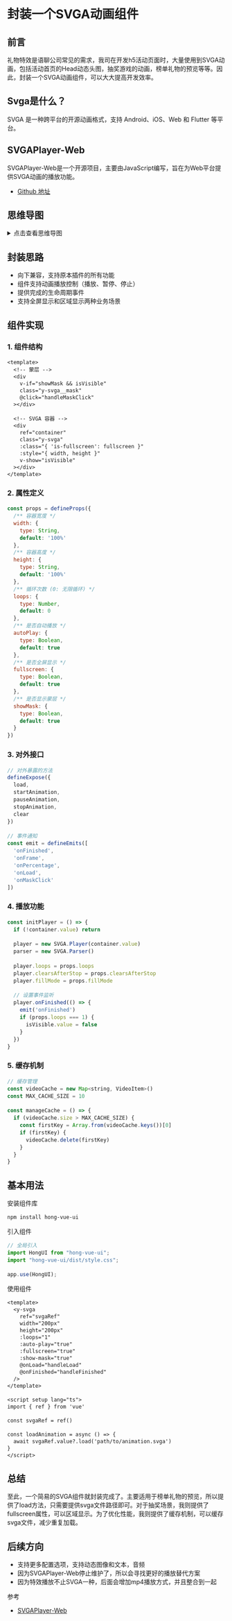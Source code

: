 # 封装一个SVGA动画组件

## 前言

礼物特效是语聊公司常见的需求，我司在开发h5活动页面时，大量使用到SVGA动画，包括活动首页的Head动态头图，抽奖游戏的动画，榜单礼物的预览等等。因此，封装一个SVGA动画组件，可以大大提高开发效率。

## Svga是什么？

SVGA 是一种跨平台的开源动画格式，支持 Android、iOS、Web 和 Flutter 等平台。

## SVGAPlayer-Web

SVGAPlayer-Web是一个开源项目，主要由JavaScript编写，旨在为Web平台提供SVGA动画的播放功能。

- [Github 地址](https://github.com/svga/SVGAPlayer-Web/tree/master)

## 思维导图

<details>
  <summary>点击查看思维导图</summary>

  ![SVGA 思维导图](assets/svga_1.png)

</details>

## 封装思路

- 向下兼容，支持原本插件的所有功能
- 组件支持动画播放控制（播放、暂停、停止）
- 提供完成的生命周期事件
- 支持全屏显示和区域显示两种业务场景

## 组件实现

### 1. 组件结构

```vue
<template>
  <!-- 蒙层 -->
  <div 
    v-if="showMask && isVisible"
    class="y-svga__mask"
    @click="handleMaskClick"
  ></div>

  <!-- SVGA 容器 -->
  <div 
    ref="container"
    class="y-svga"
    :class="{ 'is-fullscreen': fullscreen }"
    :style="{ width, height }"
    v-show="isVisible"
  ></div>
</template>
```

### 2. 属性定义

```javascript
const props = defineProps({
  /** 容器宽度 */
  width: {
    type: String,
    default: '100%'
  },
  /** 容器高度 */
  height: {
    type: String,
    default: '100%'
  },
  /** 循环次数 (0: 无限循环) */
  loops: {
    type: Number,
    default: 0
  },
  /** 是否自动播放 */
  autoPlay: {
    type: Boolean,
    default: true
  },
  /** 是否全屏显示 */
  fullscreen: {
    type: Boolean,
    default: true
  },
  /** 是否显示蒙层 */
  showMask: {
    type: Boolean,
    default: true
  }
})  
```

### 3. 对外接口

```javascript
// 对外暴露的方法
defineExpose({
  load,
  startAnimation,
  pauseAnimation,
  stopAnimation,
  clear
})

// 事件通知
const emit = defineEmits([
  'onFinished',
  'onFrame',
  'onPercentage',
  'onLoad',
  'onMaskClick'
])
```
### 4. 播放功能

``` javascript
const initPlayer = () => {
  if (!container.value) return
  
  player = new SVGA.Player(container.value)
  parser = new SVGA.Parser()
  
  player.loops = props.loops
  player.clearsAfterStop = props.clearsAfterStop
  player.fillMode = props.fillMode

  // 设置事件监听
  player.onFinished(() => {
    emit('onFinished')
    if (props.loops === 1) {
      isVisible.value = false
    }
  })
}
```

### 5. 缓存机制

```javascript
// 缓存管理
const videoCache = new Map<string, VideoItem>()
const MAX_CACHE_SIZE = 10

const manageCache = () => {
  if (videoCache.size > MAX_CACHE_SIZE) {
    const firstKey = Array.from(videoCache.keys())[0]
    if (firstKey) {
      videoCache.delete(firstKey)
    }
  }
}
```

## 基本用法

安装组件库

```bash
npm install hong-vue-ui
```
引入组件

```js
// 全局引入
import HongUI from "hong-vue-ui";
import "hong-vue-ui/dist/style.css";

app.use(HongUI);
```
使用组件

```vue
<template>
  <y-svga
    ref="svgaRef"
    width="200px"
    height="200px"
    :loops="1"
    :auto-play="true"
    :fullscreen="true"
    :show-mask="true"
    @onLoad="handleLoad"
    @onFinished="handleFinished"
  />
</template>

<script setup lang="ts">
import { ref } from 'vue'

const svgaRef = ref()

const loadAnimation = async () => {
  await svgaRef.value?.load('path/to/animation.svga')
}
</script>
```
## 总结

至此，一个简易的SVGA组件就封装完成了。主要适用于榜单礼物的预览，所以提供了load方法，只需要提供svga文件路径即可。对于抽奖场景，我则提供了fullscreen属性，可以区域显示。为了优化性能，我则提供了缓存机制，可以缓存svga文件，减少重复加载。

## 后续方向
- 支持更多配置选项，支持动态图像和文本，音频
- 因为SVGAPlayer-Web停止维护了，所以会寻找更好的播放替代方案
- 因为特效播放不止SVGA一种，后面会增加mp4播放方式，并且整合到一起

参考

- [SVGAPlayer-Web](https://github.com/svga/SVGAPlayer-Web/tree/master)

